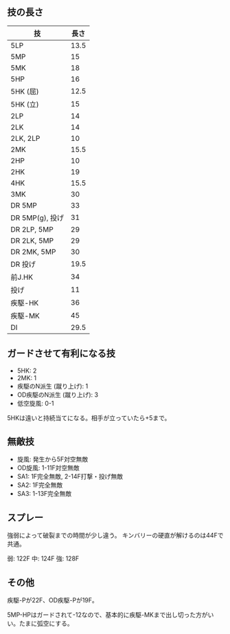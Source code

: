 ## 技の長さ

| 技              | 長さ |
| --------------- | ---- |
| 5LP             | 13.5 |
| 5MP             | 15   |
| 5MK             | 18   |
| 5HP             | 16   |
| 5HK (屈)        | 12.5 |
| 5HK (立)        | 15   |
| 2LP             | 14   |
| 2LK             | 14   |
| 2LK, 2LP        | 10   |
| 2MK             | 15.5 |
| 2HP             | 10   |
| 2HK             | 19   |
| 4HK             | 15.5 |
| 3MK             | 30   |
| DR 5MP          | 33   |
| DR 5MP(g), 投げ | 31   |
| DR 2LP, 5MP     | 29   |
| DR 2LK, 5MP     | 29   |
| DR 2MK, 5MP     | 30   |
| DR 投げ         | 19.5 |
| 前J.HK          | 34   |
| 投げ            | 11   |
| 疾駆-HK         | 36   |
| 疾駆-MK         | 45   |
| DI              | 29.5 |

## ガードさせて有利になる技

- 5HK: 2
- 2MK: 1
- 疾駆のN派生 (蹴り上げ): 1
- OD疾駆のN派生 (蹴り上げ): 3
- 低空旋風: 0-1

5HKは遠いと持続当てになる。相手が立っていたら+5まで。

## 無敵技

- 旋風: 発生から5F対空無敵
- OD旋風: 1-11F対空無敵
- SA1: 1F完全無敵, 2-14F打撃・投げ無敵
- SA2: 1F完全無敵
- SA3: 1-13F完全無敵

## スプレー

強弱によって破裂までの時間が少し違う。
キンバリーの硬直が解けるのは44Fで共通。

弱: 122F
中: 124F
強: 128F

## その他

疾駆-Pが22F、OD疾駆-Pが19F。

5MP-HPはガードされて-12なので、基本的に疾駆-MKまで出し切った方がいい。たまに弧空にする。
